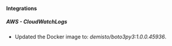 #### Integrations
##### AWS - CloudWatchLogs
- Updated the Docker image to: *demisto/boto3py3:1.0.0.45936*.

